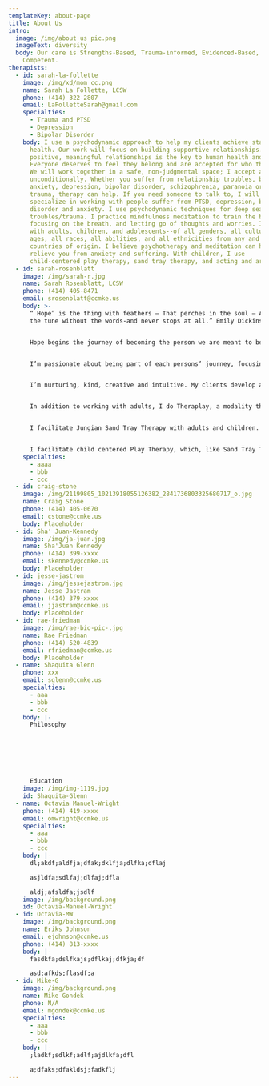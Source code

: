 ```yaml
---
templateKey: about-page
title: About Us
intro:
  image: /img/about us pic.png
  imageText: diversity
  body: Our care is Strengths-Based, Trauma-informed, Evidenced-Based, Culturally
    Competent.
therapists:
  - id: sarah-la-follette
    image: /img/xd/mom cc.png
    name: Sarah La Follette, LCSW
    phone: (414) 322-2807
    email: LaFolletteSarah@gmail.com
    specialties:
      - Trauma and PTSD
      - Depression
      - Bipolar Disorder
    body: I use a psychodynamic approach to help my clients achieve stable mental
      health. Our work will focus on building supportive relationships. Having
      positive, meaningful relationships is the key to human health and success.
      Everyone deserves to feel they belong and are accepted for who they are.
      We will work together in a safe, non-judgmental space; I accept all people
      unconditionally. Whether you suffer from relationship troubles, bullying,
      anxiety, depression, bipolar disorder, schizophrenia, paranoia or another
      trauma, therapy can help. If you need someone to talk to, I will listen. I
      specialize in working with people suffer from PTSD, depression, bi-polar
      disorder and anxiety. I use psychodynamic techniques for deep seated
      troubles/trauma. I practice mindfulness meditation to train the brain by
      focusing on the breath, and letting go of thoughts and worries. I work
      with adults, children, and adolescents--of all genders, all cultures, all
      ages, all races, all abilities, and all ethnicities from any and all
      countries of origin. I believe psychotherapy and meditation can help
      relieve you from anxiety and suffering. With children, I use
      child-centered play therapy, sand tray therapy, and acting and art.
  - id: sarah-rosenblatt
    image: /img/sarah-r.jpg
    name: Sarah Rosenblatt, LCSW
    phone: (414) 405-8471
    email: srosenblatt@ccmke.us
    body: >-
      “ Hope” is the thing with feathers – That perches in the soul – And sings
      the tune without the words-and never stops at all.” Emily Dickinson


      Hope begins the journey of becoming the person we are meant to be. With positive, unconditional regard, and someone who listens, we take comfort in being. We humans beautifully gravitate towards health and Improving our lives.


      I’m passionate about being part of each persons’ journey, focusing on each individual’s strengths and history. I look for the good in everyone. Every person is worthy of being heard and accepted for who he, she or they are.


      I’m nurturing, kind, creative and intuitive. My clients develop a sense of curiosity and humor—amidst good times and bad.


      In addition to working with adults, I do Theraplay, a modality that builds positive, warm, relationships between parent and child. It increases communication, and allows both parent and child to self regulate.


      I facilitate Jungian Sand Tray Therapy with adults and children. It is a modality that creates a safe and sacred space that allows individuals to work through issues in a sensory, emotional, and non verbal way.


      I facilitate child centered Play Therapy, which, like Sand Tray Therapy, the direction of the therapy is determined by the client. I also use Bibliotherapy with some children to help them understand whatever they are working through by reading them books about others dealing with the similar problems.
    specialties:
      - aaaa
      - bbb
      - ccc
  - id: craig-stone
    image: /img/21199805_10213918055126382_2841736803325680717_o.jpg
    name: Craig Stone
    phone: (414) 405-0670
    email: cstone@ccmke.us
    body: Placeholder
  - id: Sha' Juan-Kennedy
    image: /img/ja-juan.jpg
    name: Sha'Juan Kennedy
    phone: (414) 399-xxxx
    email: skennedy@ccmke.us
    body: Placeholder
  - id: jesse-jastrom
    image: /img/jessejastrom.jpg
    name: Jesse Jastram
    phone: (414) 379-xxxx
    email: jjastram@ccmke.us
    body: Placeholder
  - id: rae-friedman
    image: /img/rae-bio-pic-.jpg
    name: Rae Friedman
    phone: (414) 520-4839
    email: rfriedman@ccmke.us
    body: Placeholder
  - name: Shaquita Glenn
    phone: xxx
    email: sglenn@ccmke.us
    specialties:
      - aaa
      - bbb
      - ccc
    body: |-
      Philosophy







      Education
    image: /img/img-1119.jpg
    id: Shaquita-Glenn
  - name: Octavia Manuel-Wright
    phone: (414) 419-xxxx
    email: omwright@ccmke.us
    specialties:
      - aaa
      - bbb
      - ccc
    body: |-
      dl;akdf;aldfja;dfak;dklfja;dlfka;dflaj

      asjldfa;sdlfaj;dlfaj;dfla

      aldj;afsldfa;jsdlf
    image: /img/background.png
    id: Octavia-Manuel-Wright
  - id: Octavia-MW
    image: /img/background.png
    name: Eriks Johnson
    email: ejohnson@ccmke.us
    phone: (414) 813-xxxx
    body: |-
      fasdkfa;dslfkajs;dflkaj;dfkja;df

      asd;afkds;flasdf;a
  - id: Mike-G
    image: /img/background.png
    name: Mike Gondek
    phone: N/A
    email: mgondek@ccmke.us
    specialties:
      - aaa
      - bbb
      - ccc
    body: |-
      ;ladkf;sdlkf;adlf;ajdlkfa;dfl

      a;dfaks;dfakldsj;fadkflj
---
```

